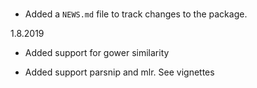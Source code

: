 #  


* Added a `NEWS.md` file to track changes to the package.

1.8.2019
* Added support for gower similarity

* Added support parsnip and mlr. See vignettes

